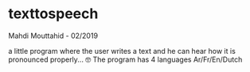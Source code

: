 # texttospeech
Mahdi Mouttahid - 02/2019
 
a little program where the user writes a text and he can hear how it is pronounced properly... 🤓
The program has 4 languages Ar/Fr/En/Dutch
